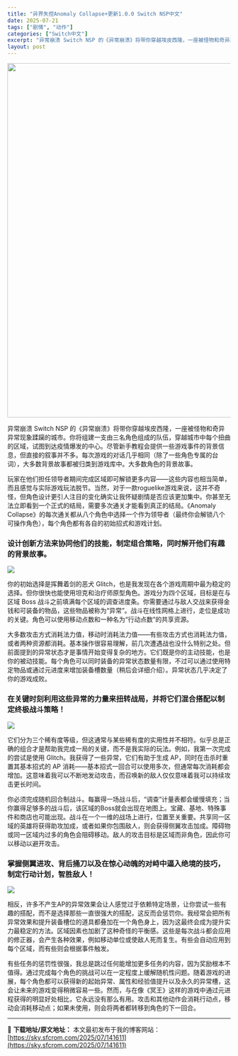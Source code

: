 ```yaml
---
title: "异界失控Anomaly Collapse+更新1.0.0 Switch NSP中文"
date: 2025-07-21
tags: ["剧情", "动作"]
categories: ["Switch中文"]
excerpt: "异常崩溃 Switch NSP 的《异常崩溃》将带你穿越埃皮西隆，一座被怪物和奇异异常现象蹂躏的城市。你将组建一支由三名角色组成的队伍，穿越城市中每个扭曲的区域，试图到达疫情爆发的中心。尽管新手教程会提供一些游戏事件的背景信息，但直接的叙事并不多。每次游戏的对话几乎相同（除了一些角色专属的台词），大&hellip;"
layout: post
---
```


<img class="aligncenter size-full wp-image-141613" src="https://sky.sfcrom.com/wp-content/uploads/2025/07/2025072115351747.webp" alt="" width="550" height="800" />

异常崩溃 Switch NSP 的《异常崩溃》将带你穿越埃皮西隆，一座被怪物和奇异异常现象蹂躏的城市。你将组建一支由三名角色组成的队伍，穿越城市中每个扭曲的区域，试图到达疫情爆发的中心。尽管新手教程会提供一些游戏事件的背景信息，但直接的叙事并不多。每次游戏的对话几乎相同（除了一些角色专属的台词），大多数背景故事都被归类到游戏库中。大多数角色的背景故事。

玩家在他们担任领导者期间完成区域即可解锁更多内容——这些内容也相当简单，而且感觉与实际游戏玩法脱节。当然，对于一款roguelike游戏来说，这并不奇怪，但角色设计更引人注目的变化确实让我怀疑剧情是否应该更加集中。你甚至无法立即看到一个正式的结局，需要多次通关才能看到真正的结局。《Anomaly Collapse》的每次通关都从八个角色中选择一个作为领导者（最终你会解锁八个可操作角色），每个角色都有各自的初始招式和游戏计划。
<h3>设计创新方法来协同他们的技能，制定组合策略，同时解开他们有趣的背景故事。</h3>
<img src="https://img-eshop.cdn.nintendo.net/i/e1cb65d48dd81d67b9bf84bb1cf36a1bc7f95fd40e67dad5e34ea4b422fd46ed.jpg?w=1000" />

你的初始选择是挥舞着剑的恶犬 Glitch，也是我发现在各个游戏周期中最为稳定的选择。但你很快也能使用坦克和治疗师原型角色。游戏分为四个区域，目标是在与区域 Boss 战斗之前填满每个区域的调查进度条。你需要通过与敌人交战来获得金钱和可装备的物品，这些物品被称为“异常”。战斗在线性网格上进行，走位是成功的关键。角色可以使用移动点数和一种名为“行动点数”的共享资源。

大多数攻击方式消耗法力值，移动时消耗法力值——有些攻击方式也消耗法力值，或者两种资源都消耗。基本操作很容易理解，前几次遭遇战也没什么特别之处。但前面提到的异常状态才是事情开始变得复杂的地方。它们既是你的主动技能，也是你的被动技能。每个角色可以同时装备的异常状态数量有限，不过可以通过使用特定物品或通过元进度来增加装备槽数量（稍后会详细介绍）。异常状态几乎决定了你的游戏成败。
<h3>在关键时刻利用这些异常的力量来扭转战局，并将它们混合搭配以制定终极战斗策略！</h3>
<img src="https://img-eshop.cdn.nintendo.net/i/717d27dd97e3a43c4edcad4500a995889f96e9cc4a5450159707d5469fd3a29a.jpg?w=1000" />

它们分为三个稀有度等级，但这通常与某些稀有度的实用性并不相符。似乎总是正确的组合才是帮助我完成一局的关键，而不是我实际的玩法。例如，我第一次完成的尝试是使用 Glitch。我获得了一些异常，它们有助于生成 AP，同时在击杀时重置其基本招式的 AP 消耗——基本招式一回合可以使用多次，但通常每次消耗都会增加。这意味着我可以不断地发动攻击，而召唤新的敌人仅仅意味着我可以持续攻击更长时间。

你必须完成随机回合制战斗。每赢得一场战斗后，“调查”计量表都会缓慢填充；当你赢得足够多的战斗后，该区域的Boss就会出现在地图上。宝藏、基地、特殊事件和商店也可能出现。战斗在一个一维的战场上进行，位置至关重要。共享同一区域的英雄将获得助攻加成，或者如果你包围敌人，则会获得侧翼攻击加成。障碍物或同一区域内过多的角色会阻碍移动。敌人的攻击目标是区域而非角色，因此你可以移动以避开攻击。
<h3>掌握侧翼进攻、背后捅刀以及在惊心动魄的对峙中逼入绝境的技巧，制定行动计划，智胜敌人！</h3>
<img src="https://img-eshop.cdn.nintendo.net/i/b100acc166a39b1b1ab78a0b8117b6b962f47633ba82c2619d1c7eb460803709.jpg?w=1000" />

相反，许多不产生AP的异常效果会让人感觉过于依赖特定场景，让你尝试一些有趣的搭配，而不是选择那些一直很强大的搭配，这反而会惩罚你。我经常会把所有异常效果和提升装备槽位的道具都叠加在一个角色身上，因为这最终会成为提升实力最稳定的方法。区域因素也加剧了这种奇怪的平衡感。这些是每次战斗都会应用的修正器，会产生各种效果，例如移动单位或使敌人死而复生。有些会自动应用到每个区域，而有些则会根据事件触发。

有些任务的惩罚性很强，我总是跳过任何能增加更多任务的内容，因为奖励根本不值得。通过完成每个角色的挑战可以在一定程度上缓解随机性问题。随着游戏的进展，每个角色都可以获得新的起始异常、属性和经验值提升以及永久的异常槽，这会让未来的游戏变得稍微容易一些。然而，与在像《冥王》这样的游戏中通过元进程获得的明显好处相比，它永远没有那么有用。攻击和其他动作会消耗行动点，移动会消耗移动点；如果未使用，则会将两者都转移到角色的下一回合。

---
📖 **下载地址/原文地址：** 本文最初发布于我的博客网站：[https://sky.sfcrom.com/2025/07/141611](https://sky.sfcrom.com/2025/07/141611)
